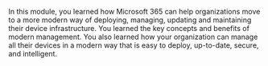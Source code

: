 ﻿In this module, you learned how Microsoft 365 can help organizations move to a more modern way of deploying, managing, updating and maintaining their device infrastructure. You learned the key concepts and benefits of modern management. You also learned how your organization can manage all their devices in a modern way that is easy to deploy, up-to-date, secure, and intelligent.
